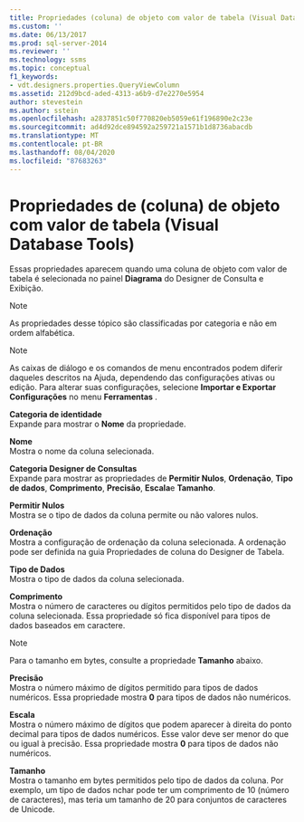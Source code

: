 ```yaml
---
title: Propriedades (coluna) de objeto com valor de tabela (Visual Database Tools) | Microsoft Docs
ms.custom: ''
ms.date: 06/13/2017
ms.prod: sql-server-2014
ms.reviewer: ''
ms.technology: ssms
ms.topic: conceptual
f1_keywords:
- vdt.designers.properties.QueryViewColumn
ms.assetid: 212d9bcd-aded-4313-a6b9-d7e2270e5954
author: stevestein
ms.author: sstein
ms.openlocfilehash: a2837851c50f770820eb5059e61f196890e2c23e
ms.sourcegitcommit: ad4d92dce894592a259721a1571b1d8736abacdb
ms.translationtype: MT
ms.contentlocale: pt-BR
ms.lasthandoff: 08/04/2020
ms.locfileid: "87683263"
---
```

# <a name="table-valued-object-column-properties-visual-database-tools"></a>Propriedades de (coluna) de objeto com valor de tabela (Visual Database Tools)
  Essas propriedades aparecem quando uma coluna de objeto com valor de tabela é selecionada no painel **Diagrama** do Designer de Consulta e Exibição.  
  
> [!NOTE]  
>  As propriedades desse tópico são classificadas por categoria e não em ordem alfabética.  
  
> [!NOTE]  
>  As caixas de diálogo e os comandos de menu encontrados podem diferir daqueles descritos na Ajuda, dependendo das configurações ativas ou edição. Para alterar suas configurações, selecione **Importar e Exportar Configurações** no menu **Ferramentas** .  
  
 **Categoria de identidade**  
 Expande para mostrar o **Nome** da propriedade.  
  
 **Nome**  
 Mostra o nome da coluna selecionada.  
  
 **Categoria Designer de Consultas**  
 Expande para mostrar as propriedades de **Permitir Nulos**, **Ordenação**, **Tipo de dados**, **Comprimento**, **Precisão**, **Escala**e **Tamanho**.  
  
 **Permitir Nulos**  
 Mostra se o tipo de dados da coluna permite ou não valores nulos.  
  
 **Ordenação**  
 Mostra a configuração de ordenação da coluna selecionada. A ordenação pode ser definida na guia Propriedades de coluna do Designer de Tabela.  
  
 **Tipo de Dados**  
 Mostra o tipo de dados da coluna selecionada.  
  
 **Comprimento**  
 Mostra o número de caracteres ou dígitos permitidos pelo tipo de dados da coluna selecionada. Essa propriedade só fica disponível para tipos de dados baseados em caractere.  
  
> [!NOTE]  
>  Para o tamanho em bytes, consulte a propriedade **Tamanho** abaixo.  
  
 **Precisão**  
 Mostra o número máximo de dígitos permitido para tipos de dados numéricos. Essa propriedade mostra **0** para tipos de dados não numéricos.  
  
 **Escala**  
 Mostra o número máximo de dígitos que podem aparecer à direita do ponto decimal para tipos de dados numéricos. Esse valor deve ser menor do que ou igual à precisão. Essa propriedade mostra **0** para tipos de dados não numéricos.  
  
 **Tamanho**  
 Mostra o tamanho em bytes permitidos pelo tipo de dados da coluna. Por exemplo, um tipo de dados nchar pode ter um comprimento de 10 (número de caracteres), mas teria um tamanho de 20 para conjuntos de caracteres de Unicode.  
  
  
